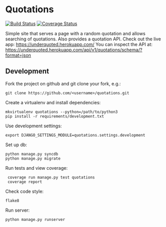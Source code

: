 Quotations
================================

[![Build Status](https://travis-ci.org/jessamynsmith/quotations.svg?branch=master)](https://travis-ci.org/jessamynsmith/quotations)
[![Coverage Status](https://coveralls.io/repos/jessamynsmith/quotations/badge.svg?branch=master)](https://coveralls.io/r/jessamynsmith/quotations?branch=master)

Simple site that serves a page with a random quotation and allows searching of quotations.
Also provides a quotation API. Check out the live app:
https://underquoted.herokuapp.com/
You can inspect the API at:
https://underquoted.herokuapp.com/api/v1/quotations/schema/?format=json

Development
-----------

Fork the project on github and git clone your fork, e.g.:

    git clone https://github.com/<username>/quotations.git

Create a virtualenv and install dependencies:

    mkvirtualenv quotations --python=/path/to/python3
    pip install -r requirements/development.txt

Use development settings:

    export DJANGO_SETTINGS_MODULE=quotations.settings.development

Set up db:

    python manage.py syncdb
    python manage.py migrate

Run tests and view coverage:

     coverage run manage.py test quotations
     coverage report

Check code style:

    flake8

Run server:

    python manage.py runserver
